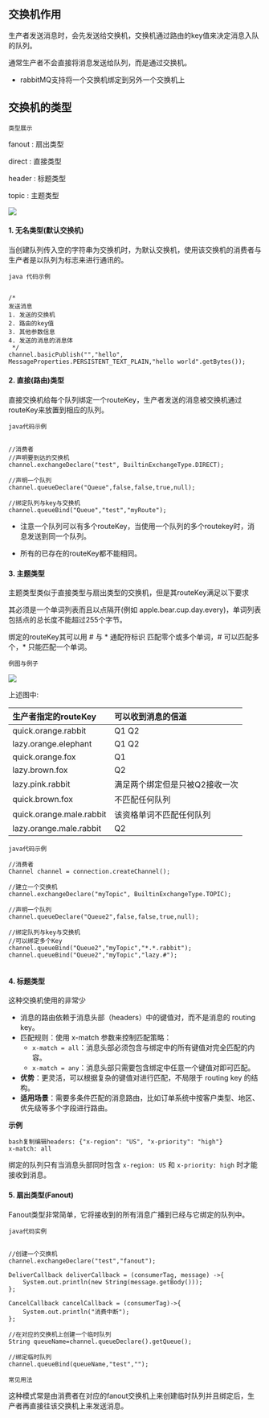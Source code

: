## 交换机作用

生产者发送消息时，会先发送给交换机，交换机通过路由的key值来决定消息入队的队列。

通常生产者不会直接将消息发送给队列，而是通过交换机。

* rabbitMQ支持将一个交换机绑定到另外一个交换机上

## 交换机的类型

`类型展示`

fanout : 扇出类型

direct : 直接类型

header : 标题类型

topic : 主题类型


![](https://note.youdao.com/yws/api/personal/file/40E7982AAC2D4AC7992D6486FAFAA781?method=download&shareKey=9e57bdf23b18e05ebd4e1c1d8eed8ba4)



#### 1. 无名类型(默认交换机)

当创建队列传入空的字符串为交换机时，为默认交换机，使用该交换机的消费者与生产者是以队列为标志来进行通讯的。

`java 代码示例`

```

/*
发送消息
1. 发送的交换机
2. 路由的key值
3. 其他参数信息
4. 发送的消息的消息体
 */
channel.basicPublish("","hello", MessageProperties.PERSISTENT_TEXT_PLAIN,"hello world".getBytes());

```

#### 2. 直接(路由)类型

直接交换机给每个队列绑定一个routeKey，生产者发送的消息被交换机通过routeKey来放置到相应的队列。

`java代码示例`
```

//消费者
//声明要到达的交换机
channel.exchangeDeclare("test", BuiltinExchangeType.DIRECT);

//声明一个队列
channel.queueDeclare("Queue",false,false,true,null);

//绑定队列与key与交换机
channel.queueBind("Queue","test","myRoute");

```

* 注意一个队列可以有多个routeKey，当使用一个队列的多个routekey时，消息发送到同一个队列。

* 所有的已存在的routeKey都不能相同。

#### 3. 主题类型

主题类型类似于直接类型与扇出类型的交换机，但是其routeKey满足以下要求

其必须是一个单词列表而且以点隔开(例如 apple.bear.cup.day.every)，单词列表包括点的总长度不能超过255个字节。

绑定的routeKey其可以用 # 与 * 通配符标识 匹配零个或多个单词，# 可以匹配多个，* 只能匹配一个单词。


`例图与例子`

![](https://note.youdao.com/yws/api/personal/file/A795D4A4FA3D42CBAA8499807EC91E23?method=download&shareKey=6abf0c9eec94baae30ae8506160e32b9)

上述图中: 

| 生产者指定的routeKey | 可以收到消息的信道 |
| :------ | :------ |
| quick.orange.rabbit | Q1 Q2 |
| lazy.orange.elephant| Q1 Q2 |
| quick.orange.fox | Q1 |
| lazy.brown.fox | Q2 |
| lazy.pink.rabbit | 满足两个绑定但是只被Q2接收一次 |
| quick.brown.fox | 不匹配任何队列 |
| quick.orange.male.rabbit | 该资格单词不匹配任何队列 |
| lazy.orange.male.rabbit | Q2 |

`java代码示例`

```
//消费者
Channel channel = connection.createChannel();

//建立一个交换机
channel.exchangeDeclare("myTopic", BuiltinExchangeType.TOPIC);

//声明一个队列
channel.queueDeclare("Queue2",false,false,true,null);

//绑定队列与key与交换机
//可以绑定多个Key
channel.queueBind("Queue2","myTopic","*.*.rabbit");
channel.queueBind("Queue2","myTopic","lazy.#");


```

#### 4. 标题类型

这种交换机使用的非常少

- 消息的路由依赖于消息头部（headers）中的键值对，而不是消息的 routing key。
- 匹配规则：使用 x-match 参数来控制匹配策略：
  - `x-match = all`：消息头部必须包含与绑定中的所有键值对完全匹配的内容。
  - `x-match = any`：消息头部只需要包含绑定中任意一个键值对即可匹配。
- **优势**：更灵活，可以根据复杂的键值对进行匹配，不局限于 routing key 的结构。
- **适用场景**：需要多条件匹配的消息路由，比如订单系统中按客户类型、地区、优先级等多个字段进行路由。

**示例**

```
bash复制编辑headers: {"x-region": "US", "x-priority": "high"}
x-match: all
```

绑定的队列只有当消息头部同时包含 `x-region: US` 和 `x-priority: high` 时才能接收到消息。

#### 5. 扇出类型(Fanout)

Fanout类型非常简单，它将接收到的所有消息广播到已经与它绑定的队列中。

`java代码实例`
```

//创建一个交换机
channel.exchangeDeclare("test","fanout");

DeliverCallback deliverCallback = (consumerTag, message) ->{
    System.out.println(new String(message.getBody()));
};

CancelCallback cancelCallback = (consumerTag)->{
    System.out.println("消费中断");
};

//在对应的交换机上创建一个临时队列
String queueName=channel.queueDeclare().getQueue();

//绑定临时队列
channel.queueBind(queueName,"test","");

```


`常见用法`

这种模式常是由消费者在对应的fanout交换机上来创建临时队列并且绑定后，生产者再直接往该交换机上来发送消息。

